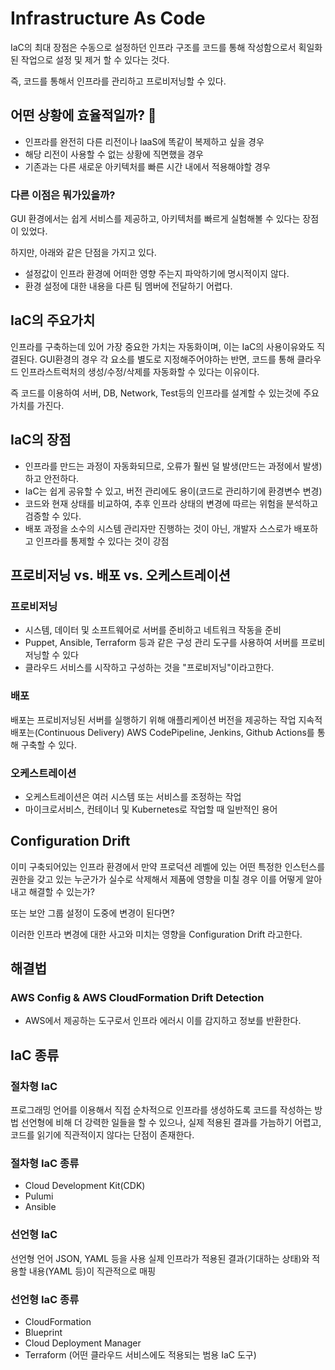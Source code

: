 # Infrastructure As Code

IaC의 최대 장점은 수동으로 설정하던 인프라 구조를 코드를 통해 작성함으로서 획일화 된 작업으로 설정 및 제거 할 수 있다는 것다.

즉, 코드를 통해서 인프라를 관리하고 프로비저닝할 수 있다.

## 어떤 상황에 효율적일까? 🤔
- 인프라를 완전히 다른 리전이나 IaaS에 똑같이 복제하고 싶을 경우
- 해당 리전이 사용할 수 없는 상황에 직면했을 경우
- 기존과는 다른 새로운 아키텍처를 빠른 시간 내에서 적용해야할 경우

### 다른 이점은 뭐가있을까?
GUI 환경에서는 쉽게 서비스를 제공하고, 아키텍처를 빠르게 실험해볼 수 있다는 장점이 있었다.

하지만, 아래와 같은 단점을 가지고 있다.
- 설정값이 인프라 환경에 어떠한 영향 주는지 파악하기에 명시적이지 않다.
- 환경 설정에 대한 내용을 다른 팀 멤버에 전달하기 어렵다.

## IaC의 주요가치
인프라를 구축하는데 있어 가장 중요한 가치는 자동화이며, 이는 IaC의 사용이유와도 직결된다.
GUI환경의 경우 각 요소를 별도로 지정해주어야하는 반면, 코드를 통해 클라우드 인프라스트럭처의 생성/수정/삭제를 자동화할 수 있다는 이유이다.

즉 코드를 이용하여 서버, DB, Network, Test등의 인프라를 설계할 수 있는것에 주요가치를 가진다.

## IaC의 장점
- 인프라를 만드는 과정이 자동화되므로, 오류가 훨씬 덜 발생(만드는 과정에서 발생)하고 안전하다.
- IaC는 쉽게 공유할 수 있고, 버전 관리에도 용이(코드로 관리하기에 환경변수 변경)
- 코드와 현재 상태를 비교하여, 추후 인프라 상태의 변경에 따르는 위험을 분석하고 검증할 수 있다.
- 배포 과정을 소수의 시스템 관리자만 진행하는 것이 아닌, 개발자 스스로가 배포하고 인프라를 통제할 수 있다는 것이 강점

## 프로비저닝 vs. 배포 vs. 오케스트레이션

### 프로비저닝
- 시스템, 데이터 및 소프트웨어로 서버를 준비하고 네트워크 작동을 준비
- Puppet, Ansible, Terraform 등과 같은 구성 관리 도구를 사용하여 서버를 프로비저닝할 수 있다
- 클라우드 서비스를 시작하고 구성하는 것을 "프로비저닝"이라고한다.

### 배포
배포는 프로비저닝된 서버를 실행하기 위해 애플리케이션 버전을 제공하는 작업
지속적 배포는(Continuous Delivery) AWS CodePipeline, Jenkins, Github Actions를 통해 구축할 수 있다.

### 오케스트레이션
- 오케스트레이션은 여러 시스템 또는 서비스를 조정하는 작업
- 마이크로서비스, 컨테이너 및 Kubernetes로 작업할 때 일반적인 용어

## Configuration Drift
이미 구축되어있는 인프라 환경에서 만약 프로덕션 레벨에 있는 어떤 특정한 인스턴스를 권한을 갖고 있는 누군가가 실수로 삭제해서 제품에 영향을 미칠 경우 이를 어떻게 알아내고 해결할 수 있는가?

또는 보안 그룹 설정이 도중에 변경이 된다면?

이러한 인프라 변경에 대한 사고와 미치는 영향을 Configuration Drift 라고한다.

## 해결법

### AWS Config & AWS CloudFormation Drift Detection
- AWS에서 제공하는 도구로서 인프라 에러시 이를 감지하고 정보를 반환한다.

## IaC 종류

### 절차형 IaC
프로그래밍 언어를 이용해서 직접 순차적으로 인프라를 생성하도록 코드를 작성하는 방법
선언형에 비해 더 강력한 일들을 할 수 있으나, 실제 적용된 결과를 가늠하기 어렵고, 코드를 읽기에 직관적이지 않다는 단점이 존재한다.

### 절차형 IaC 종류
- Cloud Development Kit(CDK)
- Pulumi
- Ansible

### 선언형 IaC
선언형 언어 JSON, YAML 등을 사용
실제 인프라가 적용된 결과(기대하는 상태)와 적용할 내용(YAML 등)이 직관적으로 매핑

### 선언형 IaC 종류
- CloudFormation
- Blueprint
- Cloud Deployment Manager
- Terraform (어떤 클라우드 서비스에도 적용되는 범용 IaC 도구)